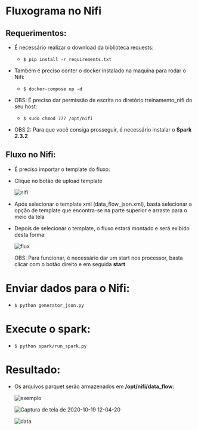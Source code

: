 # Fluxograma no Nifi


## Requerimentos:
- É necessário realizar o download da biblioteca requests:
    - ```shell 
      $ pip install -r requirements.txt
      ```
- Também é preciso conter o docker instalado na maquina para rodar o Nifi:

    - ```shell
      $ docker-compose up -d
      ```
      
- OBS: É preciso dar permissão de escrita no diretório treinamento_nifi do seu host:
    - ```shell 
      $ sudo chmod 777 /opt/nifi
      ```
      
- OBS 2: Para que você consiga prosseguir, é necessário instalar o **Spark 2.3.2** 
      
## Fluxo no Nifi:

- É preciso importar o template do fluxo:

 - Clique no botão de upload template
   
   ![nifi](https://user-images.githubusercontent.com/17969551/96472949-71e77f80-1207-11eb-82dd-954052dedb4c.jpg)

 - Após selecionar o template xml (data_flow_json.xml), basta selecionar a opção de template que encontra-se na parte superior e arraste para o meio da tela
 
 
 - Depois de selecionar o template, o fluxo estará montado e será exibido desta forma:
 
   ![flux](https://user-images.githubusercontent.com/17969551/96458174-01386700-11f7-11eb-9a54-4d611c72745c.png)
   
   OBS: Para funcionar, é necessário dar um start nos processor, basta clicar com o botão direito e em seguida **start**

# Enviar dados para o Nifi:

- ```shell 
  $ python generator_json.py
  ```

# Execute o spark:
 
- ```shell 
  $ python spark/run_spark.py
  ```
 
# Resultado:

- Os arquivos parquet serão armazenados em **/opt/nifi/data_flow**:

  ![exemplo](https://user-images.githubusercontent.com/17969551/96468886-faafec80-1202-11eb-9f9b-aaf6c4cac324.png)

  ![Captura de tela de 2020-10-19 12-04-20](https://user-images.githubusercontent.com/17969551/96469113-3c409780-1203-11eb-844c-56f7963537ed.png)
  
  ![data](https://user-images.githubusercontent.com/17969551/96476830-21265580-120c-11eb-8b82-c660b561b10d.png)
